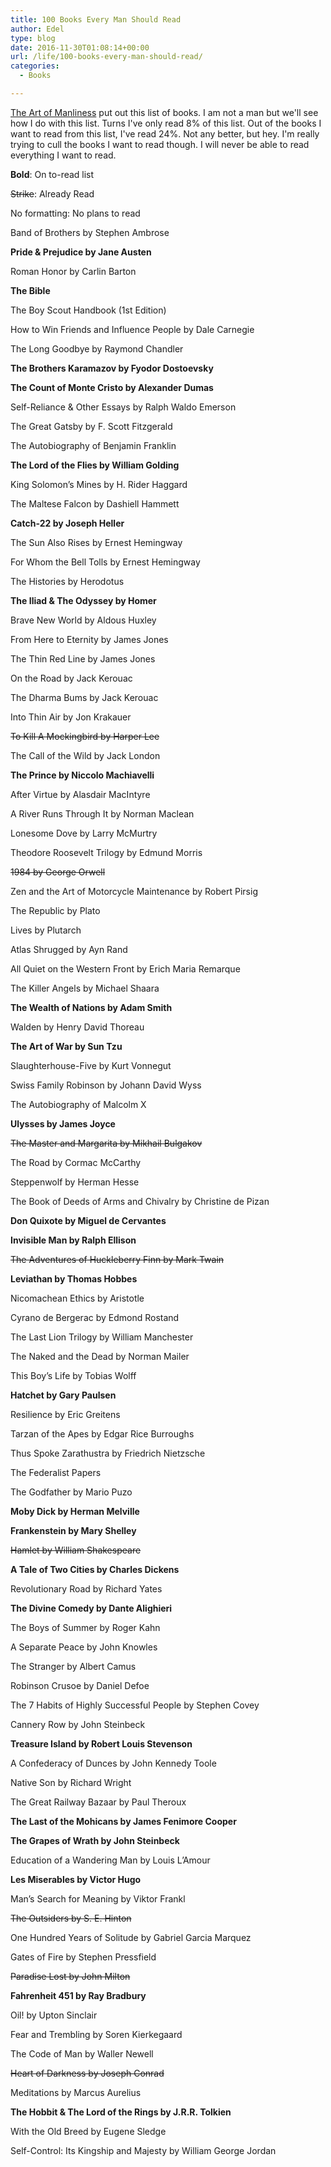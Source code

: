 ```yaml
---
title: 100 Books Every Man Should Read
author: Edel
type: blog
date: 2016-11-30T01:08:14+00:00
url: /life/100-books-every-man-should-read/
categories:
  - Books

---
```

[The Art of Manliness][1] put out this list of books. I am not a man but we'll see how I do with this list. Turns I've only read 8% of this list. Out of the books I want to read from this list, I've read 24%. Not any better, but hey. I'm really trying to cull the books I want to read though. I will never be able to read everything I want to read. 

**Bold**: On to-read list
  
<del>Strike</del>: Already Read
  
No formatting: No plans to read

Band of Brothers by Stephen Ambrose
  
**Pride & Prejudice by Jane Austen**
  
Roman Honor by Carlin Barton
  
**The Bible**
  
The Boy Scout Handbook (1st Edition)
  
How to Win Friends and Influence People by Dale Carnegie
  
The Long Goodbye by Raymond Chandler
  
**The Brothers Karamazov by Fyodor Dostoevsky**
  
**The Count of Monte Cristo by Alexander Dumas**
  
Self-Reliance & Other Essays by Ralph Waldo Emerson
  
The Great Gatsby by F. Scott Fitzgerald
  
The Autobiography of Benjamin Franklin
  
**The Lord of the Flies by William Golding**
  
King Solomon’s Mines by H. Rider Haggard
  
The Maltese Falcon by Dashiell Hammett
  
**Catch-22 by Joseph Heller**
  
The Sun Also Rises by Ernest Hemingway
  
For Whom the Bell Tolls by Ernest Hemingway
  
The Histories by Herodotus
  
**The Iliad & The Odyssey by Homer**
  
Brave New World by Aldous Huxley
  
From Here to Eternity by James Jones
  
The Thin Red Line by James Jones
  
On the Road by Jack Kerouac
  
The Dharma Bums by Jack Kerouac
  
Into Thin Air by Jon Krakauer
  
<del datetime="2016-11-30T01:01:39+00:00">To Kill A Mockingbird by Harper Lee</del>
  
The Call of the Wild by Jack London
  
**The Prince by Niccolo Machiavelli**
  
After Virtue by Alasdair MacIntyre
  
A River Runs Through It by Norman Maclean
  
Lonesome Dove by Larry McMurtry
  
Theodore Roosevelt Trilogy by Edmund Morris
  
<del datetime="2016-11-30T01:01:39+00:00">1984 by George Orwell</del>
  
Zen and the Art of Motorcycle Maintenance by Robert Pirsig
  
The Republic by Plato
  
Lives by Plutarch
  
Atlas Shrugged by Ayn Rand
  
All Quiet on the Western Front by Erich Maria Remarque
  
The Killer Angels by Michael Shaara
  
**The Wealth of Nations by Adam Smith**
  
Walden by Henry David Thoreau
  
**The Art of War by Sun Tzu**
  
Slaughterhouse-Five by Kurt Vonnegut
  
Swiss Family Robinson by Johann David Wyss
  
The Autobiography of Malcolm X
  
**Ulysses by James Joyce**
  
<del datetime="2016-11-30T01:01:39+00:00">The Master and Margarita by Mikhail Bulgakov</del>
  
The Road by Cormac McCarthy
  
Steppenwolf by Herman Hesse
  
The Book of Deeds of Arms and Chivalry by Christine de Pizan
  
**Don Quixote by Miguel de Cervantes**
  
**Invisible Man by Ralph Ellison**
  
<del datetime="2016-11-30T01:01:39+00:00">The Adventures of Huckleberry Finn by Mark Twain</del>
  
**Leviathan by Thomas Hobbes**
  
Nicomachean Ethics by Aristotle
  
Cyrano de Bergerac by Edmond Rostand
  
The Last Lion Trilogy by William Manchester
  
The Naked and the Dead by Norman Mailer
  
This Boy’s Life by Tobias Wolff
  
**Hatchet by Gary Paulsen**
  
Resilience by Eric Greitens
  
Tarzan of the Apes by Edgar Rice Burroughs
  
Thus Spoke Zarathustra by Friedrich Nietzsche
  
The Federalist Papers
  
The Godfather by Mario Puzo
  
**Moby Dick by Herman Melville**
  
**Frankenstein by Mary Shelley**
  
<del datetime="2016-11-30T01:01:39+00:00">Hamlet by William Shakespeare</del>
  
**A Tale of Two Cities by Charles Dickens**
  
Revolutionary Road by Richard Yates
  
**The Divine Comedy by Dante Alighieri**
  
The Boys of Summer by Roger Kahn
  
A Separate Peace by John Knowles
  
The Stranger by Albert Camus
  
Robinson Crusoe by Daniel Defoe
  
The 7 Habits of Highly Successful People by Stephen Covey
  
Cannery Row by John Steinbeck
  
**Treasure Island by Robert Louis Stevenson**
  
A Confederacy of Dunces by John Kennedy Toole
  
Native Son by Richard Wright
  
The Great Railway Bazaar by Paul Theroux
  
**The Last of the Mohicans by James Fenimore Cooper**
  
**The Grapes of Wrath by John Steinbeck**
  
Education of a Wandering Man by Louis L’Amour
  
**Les Miserables by Victor Hugo**
  
Man’s Search for Meaning by Viktor Frankl
  
<del datetime="2016-11-30T01:01:39+00:00">The Outsiders by S. E. Hinton</del>
  
One Hundred Years of Solitude by Gabriel Garcia Marquez
  
Gates of Fire by Stephen Pressfield
  
<del datetime="2016-11-30T01:01:39+00:00">Paradise Lost by John Milton</del>
  
**Fahrenheit 451 by Ray Bradbury**
  
Oil! by Upton Sinclair
  
Fear and Trembling by Soren Kierkegaard
  
The Code of Man by Waller Newell
  
<del datetime="2016-11-30T01:01:39+00:00">Heart of Darkness by Joseph Conrad</del>
  
Meditations by Marcus Aurelius
  
**The Hobbit & The Lord of the Rings by J.R.R. Tolkien**
  
With the Old Breed by Eugene Sledge
  
Self-Control: Its Kingship and Majesty by William George Jordan




 [1]: http://www.artofmanliness.com/